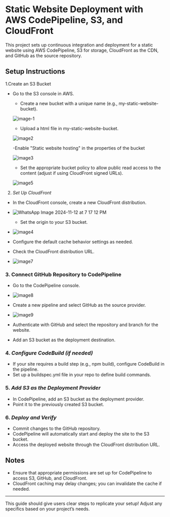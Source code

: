 # Static Website Deployment with AWS CodePipeline, S3, and CloudFront

This project sets up continuous integration and deployment for a static website using AWS CodePipeline, S3 for storage, CloudFront as the CDN, and GitHub as the source repository.



## Setup Instructions
 1.Create an S3 Bucket
- Go to the S3 console in AWS.
    - Create a new bucket with a unique name (e.g., my-static-website-bucket).

     ![image-1](https://github.com/user-attachments/assets/3ba707fa-f566-43a1-b97d-5c6a7e71577d)

    - Upload a html file in my-static-website-bucket.
  
     ![image2](https://github.com/user-attachments/assets/653ae35f-b709-4fbc-a59d-08033f4426ad)

     -Enable "Static website hosting" in the properties of the bucket
  
     ![image3](https://github.com/user-attachments/assets/9cf069ce-d9dd-47e2-940f-c7f82fe6f95f)

     - Set the appropriate bucket policy to allow public read access to the content (adjust if using CloudFront signed URLs).

     ![image5](https://github.com/user-attachments/assets/8f0966e3-210b-4c95-a89f-5be53be2e131)
 

 2. *Set Up CloudFront*
  - In the CloudFront console, create a new CloudFront distribution.
     
   - ![WhatsApp Image 2024-11-12 at 7 17 12 PM](https://github.com/user-attachments/assets/bb1eb1cf-ee1e-4588-8911-67a2c4bc2b3d)


     - Set the origin to your S3 bucket.
       
   - ![image4](https://github.com/user-attachments/assets/992daa3a-4fd0-43de-92ae-320a86a49e5f)

       
   - Configure the default cache behavior settings as needed.
     
   - Check the CloudFront distribution URL.
     
   - ![image7](https://github.com/user-attachments/assets/f92a21d0-3ca8-42f0-a5ee-abcad62365d1)


### 3. Connect GitHub Repository to CodePipeline
   - Go to the CodePipeline console.
   
   - ![image8](https://github.com/user-attachments/assets/30c799ab-d38b-4a03-9df7-f7d8011ded37)

   - Create a new pipeline and select GitHub as the source provider.
   
   - ![image9](https://github.com/user-attachments/assets/126ce83f-0a2f-4443-b326-dab2612c6397)


   - Authenticate with GitHub and select the repository and branch for the website.
   - Add an S3 bucket as the deployment destination.

### 4. *Configure CodeBuild (if needed)*
   - If your site requires a build step (e.g., npm build), configure CodeBuild in the pipeline.
   - Set up a buildspec.yml file in your repo to define build commands.

### 5. *Add S3 as the Deployment Provider*
   - In CodePipeline, add an S3 bucket as the deployment provider.
   - Point it to the previously created S3 bucket.

### 6. *Deploy and Verify*
   - Commit changes to the GitHub repository.
   - CodePipeline will automatically start and deploy the site to the S3 bucket.
   - Access the deployed website through the CloudFront distribution URL.

## Notes
- Ensure that appropriate permissions are set up for CodePipeline to access S3, GitHub, and CloudFront.
- CloudFront caching may delay changes; you can invalidate the cache if needed.

---

This guide should give users clear steps to replicate your setup! Adjust any specifics based on your project’s needs.
